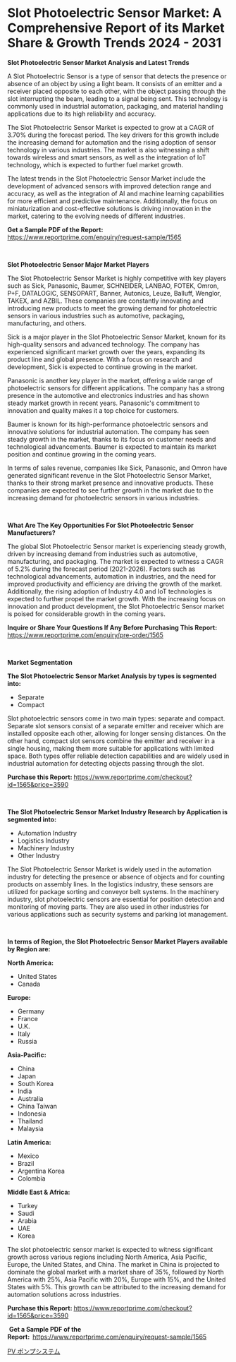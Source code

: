 <p><h1>Slot Photoelectric Sensor Market: A Comprehensive Report of its Market Share & Growth Trends 2024 - 2031</h1></p><p><strong>Slot Photoelectric Sensor Market Analysis and Latest Trends</strong></p>
<p><p>A Slot Photoelectric Sensor is a type of sensor that detects the presence or absence of an object by using a light beam. It consists of an emitter and a receiver placed opposite to each other, with the object passing through the slot interrupting the beam, leading to a signal being sent. This technology is commonly used in industrial automation, packaging, and material handling applications due to its high reliability and accuracy.</p><p>The Slot Photoelectric Sensor Market is expected to grow at a CAGR of 3.70% during the forecast period. The key drivers for this growth include the increasing demand for automation and the rising adoption of sensor technology in various industries. The market is also witnessing a shift towards wireless and smart sensors, as well as the integration of IoT technology, which is expected to further fuel market growth.</p><p>The latest trends in the Slot Photoelectric Sensor Market include the development of advanced sensors with improved detection range and accuracy, as well as the integration of AI and machine learning capabilities for more efficient and predictive maintenance. Additionally, the focus on miniaturization and cost-effective solutions is driving innovation in the market, catering to the evolving needs of different industries.</p></p>
<p><strong>Get a Sample PDF of the Report:&nbsp;</strong> <a href="https://www.reportprime.com/enquiry/request-sample/1565">https://www.reportprime.com/enquiry/request-sample/1565</a></p>
<p>&nbsp;</p>
<p><strong>Slot Photoelectric Sensor Major Market Players</strong></p>
<p><p>The Slot Photoelectric Sensor Market is highly competitive with key players such as Sick, Panasonic, Baumer, SCHNEIDER, LANBAO, FOTEK, Omron, P+F, DATALOGIC, SENSOPART, Banner, Autonics, Leuze, Balluff, Wenglor, TAKEX, and AZBIL. These companies are constantly innovating and introducing new products to meet the growing demand for photoelectric sensors in various industries such as automotive, packaging, manufacturing, and others.</p><p>Sick is a major player in the Slot Photoelectric Sensor Market, known for its high-quality sensors and advanced technology. The company has experienced significant market growth over the years, expanding its product line and global presence. With a focus on research and development, Sick is expected to continue growing in the market.</p><p>Panasonic is another key player in the market, offering a wide range of photoelectric sensors for different applications. The company has a strong presence in the automotive and electronics industries and has shown steady market growth in recent years. Panasonic's commitment to innovation and quality makes it a top choice for customers.</p><p>Baumer is known for its high-performance photoelectric sensors and innovative solutions for industrial automation. The company has seen steady growth in the market, thanks to its focus on customer needs and technological advancements. Baumer is expected to maintain its market position and continue growing in the coming years.</p><p>In terms of sales revenue, companies like Sick, Panasonic, and Omron have generated significant revenue in the Slot Photoelectric Sensor Market, thanks to their strong market presence and innovative products. These companies are expected to see further growth in the market due to the increasing demand for photoelectric sensors in various industries.</p></p>
<p>&nbsp;</p>
<p><strong>What Are The Key Opportunities For Slot Photoelectric Sensor Manufacturers?</strong></p>
<p><p>The global Slot Photoelectric Sensor market is experiencing steady growth, driven by increasing demand from industries such as automotive, manufacturing, and packaging. The market is expected to witness a CAGR of 5.2% during the forecast period (2021-2026). Factors such as technological advancements, automation in industries, and the need for improved productivity and efficiency are driving the growth of the market. Additionally, the rising adoption of Industry 4.0 and IoT technologies is expected to further propel the market growth. With the increasing focus on innovation and product development, the Slot Photoelectric Sensor market is poised for considerable growth in the coming years.</p></p>
<p><strong>Inquire or Share Your Questions If Any Before Purchasing This Report:</strong> <a href="https://www.reportprime.com/enquiry/pre-order/1565">https://www.reportprime.com/enquiry/pre-order/1565</a></p>
<p>&nbsp;</p>
<p><strong>Market Segmentation</strong></p>
<p><strong>The Slot Photoelectric Sensor Market Analysis by types is segmented into:</strong></p>
<p><ul><li>Separate</li><li>Compact</li></ul></p>
<p><p>Slot photoelectric sensors come in two main types: separate and compact. Separate slot sensors consist of a separate emitter and receiver which are installed opposite each other, allowing for longer sensing distances. On the other hand, compact slot sensors combine the emitter and receiver in a single housing, making them more suitable for applications with limited space. Both types offer reliable detection capabilities and are widely used in industrial automation for detecting objects passing through the slot.</p></p>
<p><strong>Purchase this Report:&nbsp;</strong><a href="https://www.reportprime.com/checkout?id=1565&price=3590">https://www.reportprime.com/checkout?id=1565&price=3590</a></p>
<p>&nbsp;</p>
<p><strong>The Slot Photoelectric Sensor Market Industry Research by Application is segmented into:</strong></p>
<p><ul><li>Automation Industry</li><li>Logistics Industry</li><li>Machinery Industry</li><li>Other Industry</li></ul></p>
<p><p>The Slot Photoelectric Sensor Market is widely used in the automation industry for detecting the presence or absence of objects and for counting products on assembly lines. In the logistics industry, these sensors are utilized for package sorting and conveyor belt systems. In the machinery industry, slot photoelectric sensors are essential for position detection and monitoring of moving parts. They are also used in other industries for various applications such as security systems and parking lot management.</p></p>
<p>&nbsp;</p>
<p><strong>In terms of Region, the Slot Photoelectric Sensor Market Players available by Region are:</strong></p>
<p>
    <p> <strong> North America: </strong>
        <ul>
            <li>United States</li>
            <li>Canada</li>
        </ul>
        </p> 
    <p> <strong> Europe: </strong>
        <ul>
            <li>Germany</li>
            <li>France</li>
            <li>U.K.</li>
            <li>Italy</li>
            <li>Russia</li>
        </ul>
        </p> 
    <p> <strong> Asia-Pacific: </strong>
        <ul>
            <li>China</li>
            <li>Japan</li>
            <li>South Korea</li>
            <li>India</li>
            <li>Australia</li>
            <li>China Taiwan</li>
            <li>Indonesia</li>
            <li>Thailand</li>
            <li>Malaysia</li>
        </ul>
        </p> 
    <p> <strong> Latin America: </strong>
        <ul>
            <li>Mexico</li>
            <li>Brazil</li>
            <li>Argentina Korea</li>
            <li>Colombia</li>
        </ul>
        </p> 
    <p> <strong> Middle East & Africa: </strong>
        <ul>
            <li>Turkey</li>
            <li>Saudi</li>
            <li>Arabia</li>
            <li>UAE</li>
            <li>Korea</li>
        </ul>
    </p>
    </p>
<p><p>The slot photoelectric sensor market is expected to witness significant growth across various regions including North America, Asia Pacific, Europe, the United States, and China. The market in China is projected to dominate the global market with a market share of 35%, followed by North America with 25%, Asia Pacific with 20%, Europe with 15%, and the United States with 5%. This growth can be attributed to the increasing demand for automation solutions across industries.</p></p>
<p><strong>Purchase this Report: </strong><a href="https://www.reportprime.com/checkout?id=1565&price=3590">https://www.reportprime.com/checkout?id=1565&price=3590</a></p>
<p>&nbsp;<strong>Get a Sample PDF of the Report:&nbsp;&nbsp;</strong><a href="https://www.reportprime.com/enquiry/request-sample/1565">https://www.reportprime.com/enquiry/request-sample/1565</a></p>
<p><strong></strong></p>
<p><p><a href="https://github.com/oafhukehf4709715/Market-Research-Report-List-1/blob/main/91364729716.md">PV ポンプシステム</a></p></p>